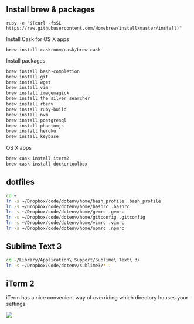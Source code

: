 ## Install brew & packages

```ruby -e "$(curl -fsSL https://raw.githubusercontent.com/Homebrew/install/master/install)"```

Install Cask for OS X apps

```brew install caskroom/cask/brew-cask```

Install packages

```bash
brew install bash-completion
brew install git
brew install wget
brew install vim
brew install imagemagick
brew install the_silver_searcher
brew install rbenv
brew install ruby-build
brew install nvm
brew install postgresql
brew install phantomjs
brew install heroku
brew install keybase
```

OS X apps

```bash
brew cask install iterm2
brew cask install dockertoolbox
```

## dotfiles
```bash
cd ~
ln -s ~/Dropbox/code/dotenv/home/bash_profile .bash_profile
ln -s ~/Dropbox/code/dotenv/home/bashrc .bashrc
ln -s ~/Dropbox/code/dotenv/home/gemrc .gemrc
ln -s ~/Dropbox/code/dotenv/home/gitconfig .gitconfig
ln -s ~/Dropbox/code/dotenv/home/vimrc .vimrc
ln -s ~/Dropbox/code/dotenv/home/npmrc .npmrc
```

## Sublime Text 3

```bash
cd ~/Library/Application\ Support/Sublime\ Text\ 3/
ln -s ~/Dropbox/Code/dotenv/sublime3/* .
```

## iTerm 2

iTerm has a nice convenient way of overriding which directory houses your settings.

![](http://i.imgur.com/pwGCOrj.png)
